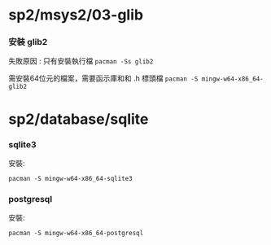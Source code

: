 # sp2/msys2/03-glib

### 安裝 glib2

失敗原因 : 只有安裝執行檔
`pacman -Ss glib2`

需安裝64位元的檔案，需要函示庫和和 .h 標頭檔
`pacman -S mingw-w64-x86_64-glib2`

# sp2/database/sqlite

### sqlite3

安裝:

`pacman -S mingw-w64-x86_64-sqlite3`

### postgresql

安裝:

`pacman -S mingw-w64-x86_64-postgresql`


